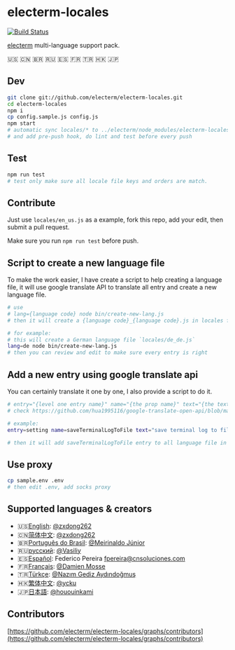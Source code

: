 # electerm-locales

[![Build Status](https://travis-ci.org/electerm/electerm-locales.svg?branch=release)](https://travis-ci.org/electerm/electerm-locales)

[electerm](https://electerm.html5beta.com) multi-language support pack.

🇺🇸 🇨🇳 🇧🇷 🇷🇺 🇪🇸 🇫🇷 🇹🇷 🇭🇰 🇯🇵

## Dev

```bash
git clone git://github.com/electerm/electerm-locales.git
cd electerm-locales
npm i
cp config.sample.js config.js
npm start
# automatic sync locales/* to ../electerm/node_modules/electerm-locales/locales/ for test
# and add pre-push hook, do lint and test before every push
```

## Test

```bash
npm run test
# test only make sure all locale file keys and orders are match.
```

## Contribute

Just use `locales/en_us.js` as a example, fork this repo, add your edit, then submit a pull request.

Make sure you run `npm run test` before push.

## Script to create a new language file

To make the work easier, I have create a script to help creating a language file, it will use google translate API to translate all entry and create a new language file.

```bash
# use
# lang={language code} node bin/create-new-lang.js
# then it will create a {language code}_{language code}.js in locales folder

# for example:
# this will create a German language file `locales/de_de.js`
lang=de node bin/create-new-lang.js
# then you can review and edit to make sure every entry is right
```

## Add a new entry using google translate api

You can certainly translate it one by one, I also provide a script to do it.

```bash
# entry="{level one entry name}" name="{the prop name}" text="{the text in original language}" original="{language code, default is en}" node bin/add-new-entry.js
# check https://github.com/hua1995116/google-translate-open-api/blob/master/src/language.ts for language code

# example:
entry=setting name=saveTerminalLogToFile text="save terminal log to file" original=en node bin/add-new-entry.js

# then it will add saveTerminalLogToFile entry to all language file in setting namespace with google translate
```

## Use proxy

```bash
cp sample.env .env
# then edit .env, add socks proxy
```

## Supported languages & creators

- 🇺🇸[English](locales/en_us.js): [@zxdong262](https://github.com/zxdong262)
- 🇨🇳[简体中文](locales/zh_cn.js): [@zxdong262](https://github.com/zxdong262)
- 🇧🇷[Português do Brasil](locales/pt_br.js): [@Meirinaldo Júnior](https://github.com/meirinaldojunior)
- 🇷🇺[русский](locales/ru_ru.js): [@Vasiliy](https://github.com/TheLetslook)
- 🇪🇸[Español](locales/es_es.js): Federico Pereira <fpereira@cnsoluciones.com>
- 🇫🇷[Français](locales/fr_fr.js): [@Damien Mosse](https://github.com/damosse31)
- 🇹🇷[Türkçe](locales/tr_tr.js): [@Nazım Gediz Aydındoğmuş](https://github.com/gediz)
- 🇭🇰[繁体中文](locales/zh_tw.js): [@ycku](https://github.com/ycku)
- 🇯🇵[日本語](locales/ja_jp.js): [@hououinkami](https://github.com/hououinkami)

## Contributors

[https://github.com/electerm/electerm-locales/graphs/contributors](https://github.com/electerm/electerm-locales/graphs/contributors)

